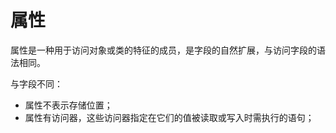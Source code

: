 # 属性

属性是一种用于访问对象或类的特征的成员，是字段的自然扩展，与访问字段的语法相同。

与字段不同：

* 属性不表示存储位置；
* 属性有访问器，这些访问器指定在它们的值被读取或写入时需执行的语句；





